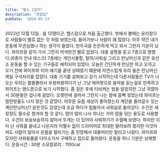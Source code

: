 ```yaml
---
title: "헬스 1일차"
description: "경험담"
pubDate: '2024-05-13'
---
```


2022년 12월 12일.. 음 12땡이군.
헬스장으로 처음 출근했다. 밖에서 볼때는 유리창으로 사람들이 별로 없는 것 처럼 보였는데, 들어가보니 사람이 꽤 많았다. 아주 약간 내가 운동에 무관심했나 하는 생각이 들었다. 만두국을 든든하게 먹고 와서 그런지 기운이 났다. 와이프랑 같이 가서 그런지 어색한건 별로 없었다. 대충 설명을 듣고 7층으로 향했다.(6층이 안내 데스크) 7층에는 개인사물함, 탈의/샤워실 그리고 런닝머신과 같은 유산소 운동을 할 수 있는 기구들로 배치되어 있었다. 오늘은 간단하게 런닝만 하고 오자고 오기 전에 와이프와 이미 얘기를 끝낸 상태였기 떄문에 자연스럽게 우리 둘은 런닝머신 제일 구석자리를 잡았다. 대충 기기를 살펴보고 걷기 시작하는데 다른사람들은 TV가 나오는 우리는 켤줄몰라서 우왕좌왕하다가 난 그냥 에어팟으로 음악을 듣는걸로 만족하고 와이프는 핸드폰으로 보기 시작했다. 좀 걸은 후에 티비켜는 법을 알았지만 그냥 귀찮아서 30분동안 겁나게 걸었다. 오랫만에 걸어서 그런지 나는 땀에 흠뻑 젖었는데 와이프는 땀한방울도 나지 않은 것 같았다. 아무튼 요즘 세상이 좋아졌는지 계단을 올라갈수 있는 계단런닝머신? 같은것도 있었는데 조금 하다가 힘들어서 샤워실로 들어갔다. 수건은 세장정도 필수로 챙겨야 할 것 같다. 땀이 많이 나서 하나는 거의 땀을 닦는 용도로 사용했다. 수건이 보송보송하지 않아서 두개는 더 있어야 샤워하기가 수월해 보였다. 하지만 이미 난 샤워를 끝내고 나온지라 어쩔수 없이 드라이어로 최대한 말려보려 했지만 이것마져도 사람이 많아서 온몸을 말리기는 좀 민망해서 대충머리만 말리고 나왔다. 와이프와 모자란 샤워용품을 다이소가서 구매하고 집으로 돌아왔다. 운동을 하니 기분은 상쾌했다.
운동시간 : 30분
소모칼로리 : 1100cal